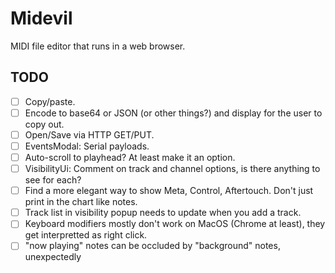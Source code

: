 # Midevil

MIDI file editor that runs in a web browser.

## TODO

- [ ] Copy/paste.
- [ ] Encode to base64 or JSON (or other things?) and display for the user to copy out.
- [ ] Open/Save via HTTP GET/PUT.
- [ ] EventsModal: Serial payloads.
- [ ] Auto-scroll to playhead? At least make it an option.
- [ ] VisibilityUi: Comment on track and channel options, is there anything to see for each?
- [ ] Find a more elegant way to show Meta, Control, Aftertouch. Don't just print in the chart like notes.
- [ ] Track list in visibility popup needs to update when you add a track.
- [ ] Keyboard modifiers mostly don't work on MacOS (Chrome at least), they get interpretted as right click.
- [ ] "now playing" notes can be occluded by "background" notes, unexpectedly
